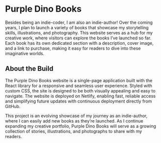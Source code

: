 # Purple Dino Books

Besides being an indie-coder, I am also an indie-author! Over the coming years, I plan to launch a variety of books that showcase my storytelling skills, illustrations, and photography. This website serves as a hub for my creative work, where visitors can explore the books I’ve launched so far. Each book has its own dedicated section with a description, cover image, and a link to purchase, making it easy for readers to dive into these imaginative worlds.

## About the Build
The Purple Dino Books website is a single-page application built with the React library for a responsive and seamless user experience. Styled with custom CSS, the site is designed to be both visually appealing and easy to navigate. The website is deployed on Netlify, enabling fast, reliable access and simplifying future updates with continuous deployment directly from GitHub.

This project is an evolving showcase of my journey as an indie-author, where I can easily add new books as they’re launched. As I continue expanding my creative portfolio, Purple Dino Books will serve as a growing collection of stories, illustrations, and photographs to share with my readers.

